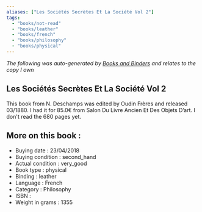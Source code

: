 ```yaml
---
aliases: ["Les Sociétés Secrètes Et La Société Vol 2"] 
tags: 
  - "books/not-read" 
  - "books/leather" 
  - "books/french"
  - "books/philosophy"
  - "books/physical"
---
```


_The following was auto-generated by [Books and Binders](Books%20and%20Binders.md) and relates to the copy I own_
## Les Sociétés Secrètes Et La Société Vol 2
This book from N. Deschamps was edited by Oudin Frères and released 03/1880. I had it for 85.0€ from Salon Du Livre Ancien Et Des Objets D’art. I don't read the 680 pages yet.

## More on this book :
- Buying date : 23/04/2018
- Buying condition : second_hand
- Actual condition : very_good
- Book type : physical
- Binding : leather
- Language : French
- Category : Philosophy
- ISBN : 
- Weight in grams : 1355
